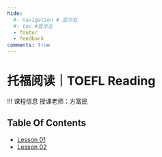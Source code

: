 ```yaml
---
hide:
  #- navigation # 显示右
  #- toc #显示左
  - footer
  - feedback
comments: true
---  
```


# 托福阅读｜TOEFL Reading

!!! 课程信息
	授课老师：方富民

## Table Of Contents

- [Lesson 01](Lesson%201/)
- [Lesson 02](Lesson%202/)